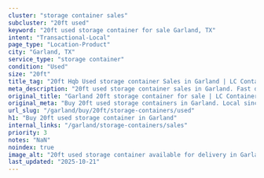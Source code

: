 ```yaml
---
cluster: "storage container sales"
subcluster: "20ft used"
keyword: "20ft used storage container for sale Garland, TX"
intent: "Transactional-Local"
page_type: "Location-Product"
city: "Garland, TX"
service_type: "storage container"
condition: "Used"
size: "20ft"
title_tag: "20ft Hqb Used storage container Sales in Garland | LC Container"
meta_description: "20ft used storage container sales in Garland. Fast delivery, competitive pricing. Serving storage containers area. Quote ID: 47F. Call (214) 524-4168 for your free quote today."
original_title: "Garland 20ft storage container for sale | LC Container"
original_meta: "Buy 20ft used storage containers in Garland. Local since 2003. New & used inventory. Fast delivery. Get your free quote — call (214) 524-4168 today."
url_slug: "/garland/buy/20ft/storage-containers/used"
h1: "Buy 20ft used storage container in Garland"
internal_links: "/garland/storage-containers/sales"
priority: 3
notes: "NaN"
noindex: true
image_alt: "20ft used storage container available for delivery in Garland"
last_updated: "2025-10-21"
---
```


<!-- TODO: Add unique city/inventory copy, images, and internal links here. -->
